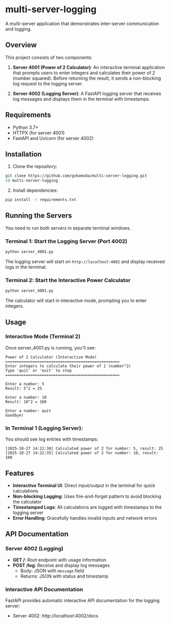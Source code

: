 # multi-server-logging

A multi-server application that demonstrates inter-server communication and logging.

## Overview

This project consists of two components:

1. **Server 4001 (Power of 2 Calculator)**: An interactive terminal application that prompts users to enter integers and calculates their power of 2 (number squared). Before returning the result, it sends a non-blocking log request to the logging server.

2. **Server 4002 (Logging Server)**: A FastAPI logging server that receives log messages and displays them in the terminal with timestamps.

## Requirements

- Python 3.7+
- HTTPX (for server 4001)
- FastAPI and Uvicorn (for server 4002)

## Installation

1. Clone the repository:
```bash
git clone https://github.com/gokamoda/multi-server-logging.git
cd multi-server-logging
```

2. Install dependencies:
```bash
pip install -r requirements.txt
```

## Running the Servers

You need to run both servers in separate terminal windows.

### Terminal 1: Start the Logging Server (Port 4002)

```bash
python server_4002.py
```

The logging server will start on `http://localhost:4002` and display received logs in the terminal.

### Terminal 2: Start the Interactive Power Calculator

```bash
python server_4001.py
```

The calculator will start in interactive mode, prompting you to enter integers.

## Usage

### Interactive Mode (Terminal 2)

Once server_4001.py is running, you'll see:

```
Power of 2 Calculator (Interactive Mode)
==================================================
Enter integers to calculate their power of 2 (number^2)
Type 'quit' or 'exit' to stop
==================================================

Enter a number: 5
Result: 5^2 = 25

Enter a number: 10
Result: 10^2 = 100

Enter a number: quit
Goodbye!
```

### In Terminal 1 (Logging Server):

You should see log entries with timestamps:
```
[2025-10-27 14:22:30] Calculated power of 2 for number: 5, result: 25
[2025-10-27 14:22:35] Calculated power of 2 for number: 10, result: 100
```

## Features

- **Interactive Terminal UI**: Direct input/output in the terminal for quick calculations
- **Non-blocking Logging**: Uses fire-and-forget pattern to avoid blocking the calculator
- **Timestamped Logs**: All calculations are logged with timestamps to the logging server
- **Error Handling**: Gracefully handles invalid inputs and network errors

## API Documentation

### Server 4002 (Logging)

- **GET /**: Root endpoint with usage information
- **POST /log**: Receive and display log messages
  - Body: JSON with `message` field
  - Returns: JSON with status and timestamp

### Interactive API Documentation

FastAPI provides automatic interactive API documentation for the logging server:

- Server 4002: http://localhost:4002/docs
